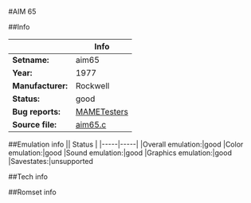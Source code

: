 #AIM 65

##Info

||Info|
|-----|-----|
|**Setname:**|aim65
|**Year:**|1977
|**Manufacturer:**|Rockwell
|**Status:**|good
|**Bug reports:**|[MAMETesters](http://mametesters.org/view_all_set.php?type=1&temporary=y&search=aim65.c)
|**Source file:**|[aim65.c](https://github.com/mamedev/mame/blob/master/src/mess/drivers/aim65.c)

##Emulation info
|| Status |
|-----|-----|
|Overall emulation:|good
|Color emulation:|good
|Sound emulation:|good
|Graphics emulation:|good
|Savestates:|unsupported

##Tech info

##Romset info

<!--- START OF EDITED COMMENT DO NOT TOUCH TEXT ABOVE-->
